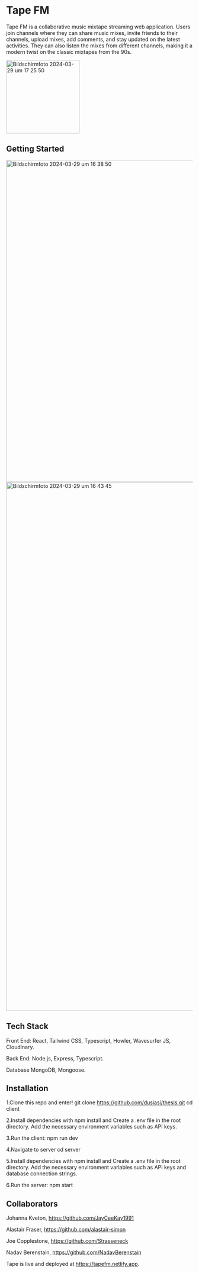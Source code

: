 # Tape FM

Tape FM is a collaborative music mixtape streaming web application. Users join channels where they can share music mixes, invite friends to their channels, upload mixes, add comments, and stay updated on the latest activities. They can also listen the mixes from different channels, making it a modern twist on the classic mixtapes from the 90s.

<img width="198" alt="Bildschirmfoto 2024-03-29 um 17 25 50" src="https://github.com/dusiasi/thesis/assets/160134285/5c6d451f-d629-4bc0-8d22-971448120c94">

## Getting Started

<img width="870" alt="Bildschirmfoto 2024-03-29 um 16 38 50" src="https://github.com/dusiasi/thesis/assets/160134285/477817c3-45cc-4f7f-b382-c0c3c4278ba3">

<img width="1429" alt="Bildschirmfoto 2024-03-29 um 16 43 45" src="https://github.com/dusiasi/thesis/assets/160134285/96a34d49-a2a6-40b0-8af5-1b8e0c96643c">

## Tech Stack
Front End:
React, Tailwind CSS, Typescript, Howler, Wavesurfer JS, Cloudinary.

Back End:
Node.js, Express, Typescript.

Database
MongoDB, Mongoose.

## Installation
1.Clone this repo and enter!
git clone https://github.com/dusiasi/thesis.git
cd client

2.Install dependencies with npm install and Create a .env file in the root directory. Add the necessary environment variables such as API keys.

3.Run the client: npm run dev

4.Navigate to server 
cd server

5.Install dependencies with npm install and Create a .env file in the root directory. Add the necessary environment variables such as API keys and database connection strings.

6.Run the server: npm start

## Collaborators

Johanna Kveton, https://github.com/JayCeeKay1991

Alastair Fraser, https://github.com/alastair-simon

Joe Copplestone, https://github.com/Strasseneck

Nadav Berenstain, https://github.com/NadavBerenstain









Tape is live and deployed at https://tapefm.netlify.app.
